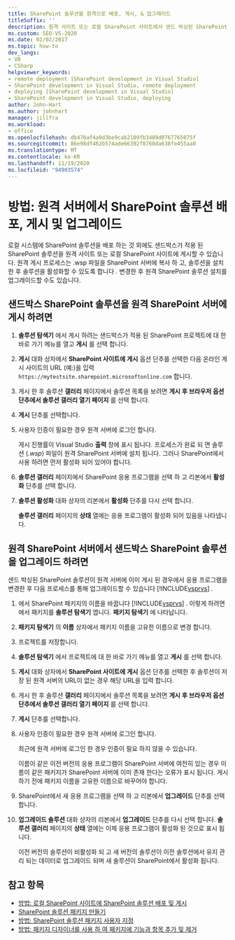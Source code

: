 ```yaml
---
title: SharePoint 솔루션을 원격으로 배포, 게시, & 업그레이드
titleSuffix: ''
description: 원격 사이트 또는 로컬 SharePoint 사이트에서 샌드 박싱된 SharePoint 솔루션을 배포, 게시 및 업그레이드 합니다.
ms.custom: SEO-VS-2020
ms.date: 02/02/2017
ms.topic: how-to
dev_langs:
- VB
- CSharp
helpviewer_keywords:
- remote deployment [SharePoint development in Visual Studio]
- SharePoint development in Visual Studio, remote deployment
- deploying [SharePoint development in Visual Studio]
- SharePoint development in Visual Studio, deploying
author: John-Hart
ms.author: johnhart
manager: jillfra
ms.workload:
- office
ms.openlocfilehash: db476af4a9d3be9cab2109fb3489d0767765075f
ms.sourcegitcommit: 86e98df462b574ade66392f8760da638fe455aa0
ms.translationtype: MT
ms.contentlocale: ko-KR
ms.lasthandoff: 11/19/2020
ms.locfileid: "94903574"
---
```

# <a name="how-to-deploy-publish-and-upgrade-sharepoint-solutions-on-a-remote-server"></a>방법: 원격 서버에서 SharePoint 솔루션 배포, 게시 및 업그레이드
  로컬 시스템에 SharePoint 솔루션을 배포 하는 것 외에도 샌드박스가 적용 된 SharePoint 솔루션을 원격 사이트 또는 로컬 SharePoint 사이트에 게시할 수 있습니다. 원격 게시 프로세스는 .wsp 파일을 SharePoint 서버에 복사 하 고, 솔루션을 설치한 후 솔루션을 활성화할 수 있도록 합니다 *.* 변경한 후 원격 SharePoint 솔루션 설치를 업그레이드할 수도 있습니다.

## <a name="to-publish-a-sandboxed-sharepoint-solution-to-a-remote-sharepoint-server"></a>샌드박스 SharePoint 솔루션을 원격 SharePoint 서버에 게시 하려면

1. **솔루션 탐색기** 에서 게시 하려는 샌드박스가 적용 된 SharePoint 프로젝트에 대 한 바로 가기 메뉴를 열고 **게시** 를 선택 합니다.

2. **게시** 대화 상자에서 **SharePoint 사이트에 게시** 옵션 단추를 선택한 다음 온라인 게시 사이트의 URL (예:)을 입력 `https://mytestsite.sharepoint.microsoftonline.com` 합니다.

3. 게시 한 후 솔루션 **갤러리** 페이지에서 솔루션 목록을 보려면 **게시 후 브라우저 옵션 단추에서 솔루션 갤러리 열기 페이지** 를 선택 합니다.

4. **게시** 단추를 선택합니다.

5. 사용자 인증이 필요한 경우 원격 서버에 로그인 합니다.

     게시 진행률이 Visual Studio **출력** 창에 표시 됩니다. 프로세스가 완료 되 면 솔루션 (*.wsp*) 파일이 원격 SharePoint 서버에 설치 됩니다. 그러나 SharePoint에서 사용 하려면 먼저 활성화 되어 있어야 합니다.

6. **솔루션 갤러리** 페이지에서 SharePoint 응용 프로그램을 선택 하 고 리본에서 **활성화** 단추를 선택 합니다.

7. **솔루션 활성화** 대화 상자의 리본에서 **활성화** 단추를 다시 선택 합니다.

     **솔루션 갤러리** 페이지의 **상태** 열에는 응용 프로그램이 활성화 되어 있음을 나타냅니다.

## <a name="to-upgrade-a-sandboxed-sharepoint-solution-on-a-remote-sharepoint-server"></a>원격 SharePoint 서버에서 샌드박스 SharePoint 솔루션을 업그레이드 하려면
 샌드 박싱된 SharePoint 솔루션이 원격 서버에 이미 게시 된 경우에서 응용 프로그램을 변경한 후 다음 프로세스를 통해 업그레이드할 수 있습니다 [!INCLUDE[vsprvs](../sharepoint/includes/vsprvs-md.md)] .

1. 에서 SharePoint 패키지의 이름을 바꿉니다 [!INCLUDE[vsprvs](../sharepoint/includes/vsprvs-md.md)] . 이렇게 하려면에서 패키지를 **솔루션 탐색기** 엽니다. **패키지 탐색기** 에 나타납니다.

2. **패키지 탐색기** 의 **이름** 상자에서 패키지 이름을 고유한 이름으로 변경 합니다.

3. 프로젝트를 저장합니다.

4. **솔루션 탐색기** 에서 프로젝트에 대 한 바로 가기 메뉴를 열고 **게시** 를 선택 합니다.

5. **게시** 대화 상자에서 **SharePoint 사이트에 게시** 옵션 단추를 선택한 후 솔루션이 저장 된 원격 서버의 URL이 없는 경우 해당 URL을 입력 합니다.

6. 게시 한 후 솔루션 **갤러리** 페이지에서 솔루션 목록을 보려면 **게시 후 브라우저 옵션 단추에서 솔루션 갤러리 열기 페이지** 를 선택 합니다.

7. **게시** 단추를 선택합니다.

8. 사용자 인증이 필요한 경우 원격 서버에 로그인 합니다.

     최근에 원격 서버에 로그인 한 경우 인증이 필요 하지 않을 수 있습니다.

     이름이 같은 이전 버전의 응용 프로그램이 SharePoint 서버에 여전히 있는 경우 이름이 같은 패키지가 SharePoint 서버에 이미 존재 한다는 오류가 표시 됩니다. 게시 하기 전에 패키지 이름을 고유한 이름으로 바꾸어야 합니다.

9. SharePoint에서 새 응용 프로그램을 선택 하 고 리본에서 **업그레이드** 단추를 선택 합니다.

10. **업그레이드 솔루션** 대화 상자의 리본에서 **업그레이드** 단추를 다시 선택 합니다. **솔루션 갤러리** 페이지의 **상태** 열에는 이제 응용 프로그램이 활성화 된 것으로 표시 됩니다.

     이전 버전의 솔루션이 비활성화 되 고 새 버전의 솔루션이 이전 솔루션에서 유지 관리 되는 데이터로 업그레이드 되며 새 솔루션이 SharePoint에서 활성화 됩니다.

## <a name="see-also"></a>참고 항목
- [방법: 로컬 SharePoint 사이트에 SharePoint 솔루션 배포 및 게시](../sharepoint/how-to-deploy-and-publish-a-sharepoint-solution-to-a-local-sharepoint-site.md)
- [SharePoint 솔루션 패키지 만들기](../sharepoint/creating-sharepoint-solution-packages.md)
- [방법: SharePoint 솔루션 패키지 사용자 지정](../sharepoint/how-to-customize-a-sharepoint-solution-package.md)
- [방법: 패키지 디자이너를 사용 하 여 패키지에 기능과 항목 추가 및 제거](../sharepoint/how-to-add-and-remove-features-and-items-to-a-package-by-using-the-package-designer.md)
